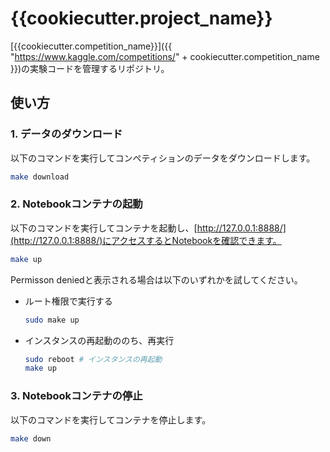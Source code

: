 # {{cookiecutter.project_name}}

[{{cookiecutter.competition_name}}]({{ "https://www.kaggle.com/competitions/" + cookiecutter.competition_name }})の実験コードを管理するリポジトリ。

## 使い方

### 1. データのダウンロード
以下のコマンドを実行してコンペティションのデータをダウンロードします。
```bash
make download
```

### 2. Notebookコンテナの起動
以下のコマンドを実行してコンテナを起動し、[http://127.0.0.1:8888/](http://127.0.0.1:8888/)にアクセスするとNotebookを確認できます。
```bash
make up
```

Permisson deniedと表示される場合は以下のいずれかを試してください。
- ルート権限で実行する
    ```bash
    sudo make up
    ```
- インスタンスの再起動ののち、再実行
    ```bash
    sudo reboot # インスタンスの再起動
    make up
    ```

### 3. Notebookコンテナの停止
以下のコマンドを実行してコンテナを停止します。
```bash
make down
```

